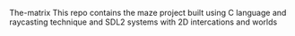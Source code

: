  The-matrix
This repo contains the maze project built using C language and raycasting technique and SDL2 systems with 2D intercations and worlds
